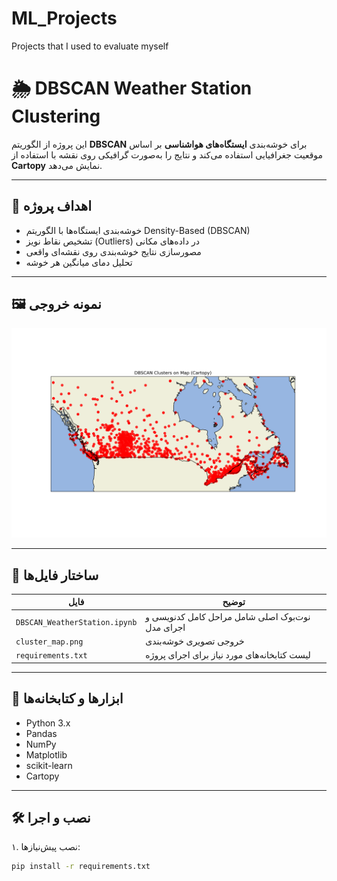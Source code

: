 # ML_Projects
Projects that I used to evaluate myself

# 🌦️ DBSCAN Weather Station Clustering

این پروژه از الگوریتم **DBSCAN** برای خوشه‌بندی **ایستگاه‌های هواشناسی** بر اساس موقعیت جغرافیایی استفاده می‌کند و نتایج را به‌صورت گرافیکی روی نقشه با استفاده از **Cartopy** نمایش می‌دهد.

---

## 📌 اهداف پروژه

- خوشه‌بندی ایستگاه‌ها با الگوریتم Density-Based (DBSCAN)
- تشخیص نقاط نویز (Outliers) در داده‌های مکانی
- مصورسازی نتایج خوشه‌بندی روی نقشه‌ای واقعی
- تحلیل دمای میانگین هر خوشه

---

## 🖼️ نمونه خروجی

<div align="center">
  <img src="cluster_map.png" alt="DBSCAN Clustering Result" width="700">
</div>

---

## 📂 ساختار فایل‌ها

| فایل | توضیح |
|------|-------|
| `DBSCAN_WeatherStation.ipynb` | نوت‌بوک اصلی شامل مراحل کامل کدنویسی و اجرای مدل |
| `cluster_map.png` | خروجی تصویری خوشه‌بندی |
| `requirements.txt` | لیست کتابخانه‌های مورد نیاز برای اجرای پروژه |

---

## 🧰 ابزارها و کتابخانه‌ها

- Python 3.x
- Pandas
- NumPy
- Matplotlib
- scikit-learn
- Cartopy

---

## 🛠 نصب و اجرا

۱. نصب پیش‌نیازها:

```bash
pip install -r requirements.txt
